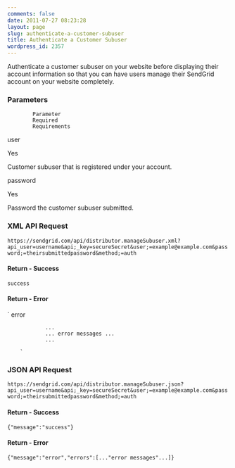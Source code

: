 ```yaml
---
comments: false
date: 2011-07-27 08:23:28
layout: page
slug: authenticate-a-customer-subuser
title: Authenticate a Customer Subuser
wordpress_id: 2357
---
```


Authenticate a customer subuser on your website before displaying their account information so that you can have users manage their SendGrid account on your website completely.





### Parameters






		


			Parameter
			Required
			Requirements
		
		


			
user

			
Yes

			
Customer subuser that is registered under
			your account.

		
		


			
password

			
Yes

			
Password the customer subuser submitted.

		





### XML API Request



`https://sendgrid.com/api/distributor.manageSubuser.xml?api_user=username&api;_key=secureSecret&user;=example@example.com&password;=theirsubmittedpassword&method;=auth`



#### Return - Success



`
			success
		`



#### Return - Error



`
			error
			
				...
				... error messages ...
				...
			
		`



### JSON API Request



`https://sendgrid.com/api/distributor.manageSubuser.json?api_user=username&api;_key=secureSecret&user;=example@example.com&password;=theirsubmittedpassword&method;=auth`



#### Return - Success



`{"message":"success"}`



#### Return - Error



`{"message":"error","errors":[..."error messages"...]}`

